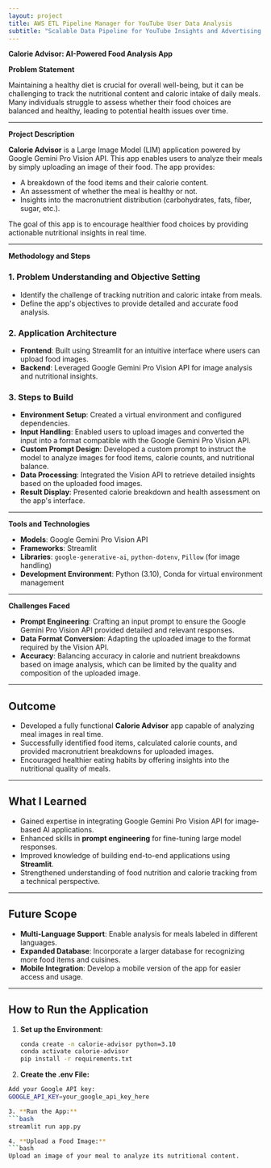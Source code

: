 ```yaml
---
layout: project
title: AWS ETL Pipeline Manager for YouTube User Data Analysis
subtitle: "Scalable Data Pipeline for YouTube Insights and Advertising Success"
---
```

**Calorie Advisor: AI-Powered Food Analysis App**

**Problem Statement**

Maintaining a healthy diet is crucial for overall well-being, but it can be challenging to track the nutritional content and caloric intake of daily meals. Many individuals struggle to assess whether their food choices are balanced and healthy, leading to potential health issues over time.

---

**Project Description**

**Calorie Advisor** is a Large Image Model (LIM) application powered by Google Gemini Pro Vision API. This app enables users to analyze their meals by simply uploading an image of their food. The app provides:
- A breakdown of the food items and their calorie content.
- An assessment of whether the meal is healthy or not.
- Insights into the macronutrient distribution (carbohydrates, fats, fiber, sugar, etc.).

The goal of this app is to encourage healthier food choices by providing actionable nutritional insights in real time.

---

**Methodology and Steps**

### 1. **Problem Understanding and Objective Setting**
   - Identify the challenge of tracking nutrition and caloric intake from meals.
   - Define the app's objectives to provide detailed and accurate food analysis.

### 2. **Application Architecture**
   - **Frontend**: Built using Streamlit for an intuitive interface where users can upload food images.
   - **Backend**: Leveraged Google Gemini Pro Vision API for image analysis and nutritional insights.

### 3. **Steps to Build**
   - **Environment Setup**: Created a virtual environment and configured dependencies.
   - **Input Handling**: Enabled users to upload images and converted the input into a format compatible with the Google Gemini Pro Vision API.
   - **Custom Prompt Design**: Developed a custom prompt to instruct the model to analyze images for food items, calorie counts, and nutritional balance.
   - **Data Processing**: Integrated the Vision API to retrieve detailed insights based on the uploaded food images.
   - **Result Display**: Presented calorie breakdown and health assessment on the app's interface.

---

**Tools and Technologies**

- **Models**: Google Gemini Pro Vision API
- **Frameworks**: Streamlit
- **Libraries**: `google-generative-ai`, `python-dotenv`, `Pillow` (for image handling)
- **Development Environment**: Python (3.10), Conda for virtual environment management

---

**Challenges Faced**

- **Prompt Engineering**: Crafting an input prompt to ensure the Google Gemini Pro Vision API provided detailed and relevant responses.
- **Data Format Conversion**: Adapting the uploaded image to the format required by the Vision API.
- **Accuracy**: Balancing accuracy in calorie and nutrient breakdowns based on image analysis, which can be limited by the quality and composition of the uploaded image.

---

## Outcome

- Developed a fully functional **Calorie Advisor** app capable of analyzing meal images in real time.
- Successfully identified food items, calculated calorie counts, and provided macronutrient breakdowns for uploaded images.
- Encouraged healthier eating habits by offering insights into the nutritional quality of meals.

---

## What I Learned

- Gained expertise in integrating Google Gemini Pro Vision API for image-based AI applications.
- Enhanced skills in **prompt engineering** for fine-tuning large model responses.
- Improved knowledge of building end-to-end applications using **Streamlit**.
- Strengthened understanding of food nutrition and calorie tracking from a technical perspective.

---

## Future Scope

- **Multi-Language Support**: Enable analysis for meals labeled in different languages.
- **Expanded Database**: Incorporate a larger database for recognizing more food items and cuisines.
- **Mobile Integration**: Develop a mobile version of the app for easier access and usage.

---

## How to Run the Application

1. **Set up the Environment**:
   ```bash
   conda create -n calorie-advisor python=3.10
   conda activate calorie-advisor
   pip install -r requirements.txt

2. **Create the .env File:**
  ```bash
  Add your Google API key:
  GOOGLE_API_KEY=your_google_api_key_here

3. **Run the App:**
  ```bash
  streamlit run app.py

4. **Upload a Food Image:**
  ```bash
  Upload an image of your meal to analyze its nutritional content.

